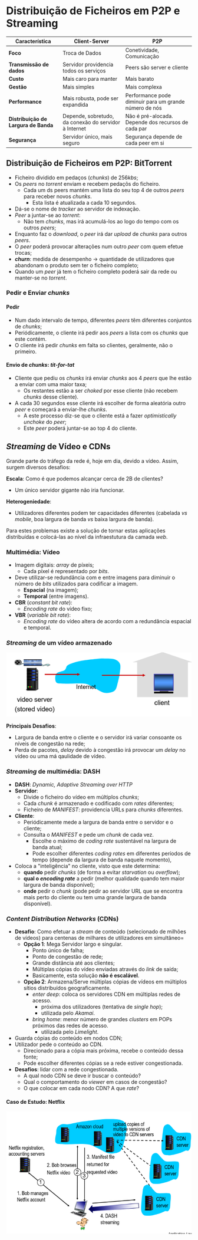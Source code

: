# Distribuição de Ficheiros em P2P e Streaming

| **Característica**                   | **Client-Server**                                     | **P2P**                                                |
|--------------------------------------|-------------------------------------------------------|--------------------------------------------------------|
| **Foco**                             | Troca de Dados                                        | Conetividade, Comunicação                              |
| **Transmissão de dados**             | Servidor providencia todos  os serviços               | Peers são server e cliente                             |
| **Custo**                            | Mais caro para manter                                 | Mais barato                                            |
| **Gestão**                           | Mais simples                                          | Mais complexa                                          |
| **Performance**                      | Mais robusta, pode ser expandida                      | Performance pode diminuir para um grande número de nós |
| **Distribuição de Largura de Banda** | Depende, sobretudo, da conexão do servidor à Internet | Não é pré-alocada. Depende dos recursos de cada par    |
| **Segurança**                        | Servidor único, mais seguro                           | Segurança depende de cada peer em si                   |

## Distribuição de Ficheiros em P2P: BitTorrent

- Ficheiro dividido em pedaços (*chunks*) de 256*kbs*;
- Os *peers* no *torrent* enviam e recebem pedaçõs do ficheiro.
  - Cada um ds peers mantém uma lista do seu top 4 de outros *peers* para receber novos *chunks*.
    - Esta lista é atualizada a cada 10 segundos.
- Dá-se o nome de *tracker* ao servidor de indexação.
- *Peer* a juntar-se ao *torrent*:
  - Não tem *chunks*, mas irá acumulá-los ao logo do tempo com os outros *peers*;
- Enquanto faz o *download*, o *peer* irá dar *upload* de *chunks* para outros *peers*.
- O *peer* poderá provocar alterações num outro *peer* com quem efetue trocas;
- ***churn***: medida de desempenho $\rightarrow$ quantidade de utilizadores que abandonam o produto sem ter o ficheiro completo;
- Quando um *peer* já tem o ficheiro completo poderá sair da rede ou manter-se no *torrent*.

### Pedir e Enviar *chunks*

#### Pedir

- Num dado intervalo de tempo, diferentes *peers* têm diferentes conjuntos de *chunks*;
- Periódicamente, o cliente irá pedir aos *peers* a lista com os *chunks* que este contém.
- O cliente irá pedir *chunks* em falta so clientes, geralmente, não o primeiro.

#### Envio de *chunks*: *tit-for-tat*

- Cliente que pediu os *chunks* irá enviar *chunks* aos 4 *peers* que lhe estão a enviar com uma maior taxa;
  - Os restantes estão a ser *choked* por esse cliente (não recebem *chunks* desse cliente).
- A cada 30 segundos esse cliente irá escolher de forma aleatória outro *peer* e começará a enviar-lhe  *chunks*.
  - A este processo diz-se que o cliente está a fazer *optimistically unchoke* do *peer*;
  - Este *peer* poderá juntar-se ao top 4 do cliente.

## *Streaming* de Vídeo e CDNs

Grande parte do tráfego da rede é, hoje em dia, devido a vídeo. Assim, surgem diversos desafios:

**Escala**: Como é que podemos alcançar cerca de 2B de clientes?

- Um único servidor gigante não iria funcionar.

**Heterogeniedade**: 

- Utilizadores diferentes podem ter capacidades diferentes (cabelada *vs mobile*, boa largura de banda *vs* baixa largura de banda).

Para estes problemas existe a solução de tornar estas aplicações distribuídas e colocá-las ao nível da infraestutura da camada *web*.

### Multimédia: Vídeo

- Imagem digitais: *array* de píxeis;
  - Cada píxel é representado por *bits*.
- Deve utilizar-se redundância com e entre imagens para diminuir o número de *bits* utilizados para codificar a imagem.
  - **Espacial** (na imagem);
  - **Temporal** (entre imagens).
- **CBR** (*constant bit rate*):
  - *Encoding rate* do vídeo fixo;
- **VBR** (*variable bit rate*):
  - *Encoding rate* do vídeo altera de acordo com a redundância espacial e temporal.

### *Streaming* de um vídeo armazenado

![image Cenário](images/streaming_stored_video.png)

**Principais Desafios**:

- Largura de banda entre o cliente e o servidor irá variar consoante os níveis de congestão na rede;
- Perda de pacotes, *delay* devido à congestão irá provocar um *delay* no vídeo ou uma má qaulidade de vídeo.

### *Streaming* de multimédia: DASH

- **DASH**: *Dynamic, Adaptive Streaming over HTTP*
- **Servidor**:
  - Divide o ficheiro do vídeo em múltiplos *chunks*;
  - Cada *chunk* é armazenado e codificado com *rates* diferentes;
  - Ficheiro de *MANIFEST*: providencia URLs para *chunks* diferentes.
- **Cliente**:
  - Periódicamente mede a largura de banda entre o servidor e o cliente;
  - Consulta o *MANIFEST* e pede um *chunk* de cada vez.
    - Escolhe o máximo de *coding rate* sustentável na largura de banda atual;
    - Pode escolher diferentes *coding rates* em diferentes períodos de tempo (depende da largura de banda naquele momento),
- Coloca a "inteligência" no cliente, visto que este determina:
  - **quando** pedir *chunks* (de forma a evitar *starvation* ou *overflow*);
  - **qual o *encoding rate*** a pedir (melhor qualidade quando tem maior largura de banda disponível);
  - **onde** pedir o *chunk* (pode pedir ao servidor URL que se encontra mais perto do cliente ou tem uma grande largura de banda disponível).

### *Content Distribution Networks* (CDNs)

- **Desafio**: Como efetuar a *stream* de conteúdo (selecionado de milhões de vídeos) para centenas de milhares de utilizadores em simultâneo=
  - **Opção 1**: Mega Servidor largo e singular.
    - Ponto único de falha;
    - Ponto de congestão de rede;
    - Grande distância até aos clientes;
    - Múltiplas cópias do vídeo enviadas através do *link* de saída;
    - Basicamente, esta solução **não é escalável**.
  - **Opção 2**: Armazena/Serve múltiplas cópias de vídeos em múltiplos sítios distribuídos geograficamente.
    - *enter deep*: coloca os servidores CDN em múltiplas redes de acesso.
      - próxima dos utilizadores (tentativa de *single hop*);
      - utilizada pelo *Akamai*.
    - *bring home*: menor número de grandes *clusters* em POPs próximos das redes de acesso.
      - utilizada pelo *Limelight*.
- Guarda cópias do conteúdo em nodos CDN;
- Utilizador pede o conteúdo ao CDN.
  - Direcionado para a cópia mais próxima, recebe o conteúdo dessa fonte;
  - Pode escolher diferentes cópias se a rede estiver congestionada.
- **Desafios**: lidar com a rede congestionada.
  - A qual nodo CDN se deve ir buscar o conteúdo?
  - Qual o comportamento do *viewer* em casos de congestão?
  - O que colocar em cada nodo CDN? A que *rate*?

#### Caso de Estudo: Netflix

![image Netflix](images/netflix.png)
